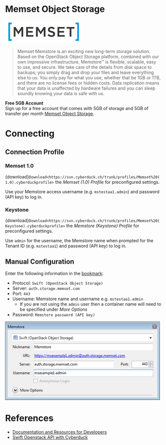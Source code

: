 Memset Object Storage
===

![Memset Logo](_images/Memset_Logo.png)

> Memset Memstore is an exciting new long-term storage solution. Based on the OpenStack Object Storage platform, combined with our own impressive infrastructure, Memstore™ is flexible, scalable, easy to use, and secure. We take care of the details from disk space to backups; you simply drag and drop your files and leave everything else to us. You only pay for what you use, whether that be 1GB or 1TB, and there are no license fees or hidden costs. Data replication means that your data is unaffected by hardware failures and you can sleep soundly knowing your data is safe with us.

**Free 5GB Account**</br>
Sign up for a free account that comes with 5GB of storage and 5GB of transfer per month [Memset Object Storage](https://www.memset.com/services/object-storage/).

# Connecting

## Connection Profile

### Memset 1.0

{download}`Download<https://svn.cyberduck.ch/trunk/profiles/Memset%20(1.0).cyberduckprofile>` the *Memset (1.0) Profile* for preconfigured settings.

Use your Memstore access username (e.g. `mstestaa1.admin`) and password (API key) to log in.

### Keystone

{download}`Download<https://svn.cyberduck.ch/trunk/profiles/Memset%20(Keystone).cyberduckprofile>` the *Memstore (Keystone) Profile* for preconfigured settings.

Use `admin` for the username, the Memstore name when prompted for the Tenant ID (e.g. `mstestaa1`) and password (API key) to log in.

## Manual Configuration

Enter the following information in the [bookmark](../../Cyberduck/Bookmarks):

- Protocol: `Swift (OpenStack Object Storage)`
- Server: `auth.storage.memset.com`
- Port: `443`
- Username: Memstore name and username e.g. `mstestaa1.admin`
	- If you are not using the `admin` user then a container name will need to be specified under *More Options*
- Password: `Memstore password (API key)`

![Memstore configuration](_images/Memstore.Swift.Config.png)


# References
- [Documentation and Resources for Developers](https://docs.memset.com/cd/API-%2F-Developer-Resources.199072028.html)
- [Swift Openstack API with Cyberduck](https://docs.memset.com/cd/Swift-OpenStack-API-with-Cyberduck.199072116.html)